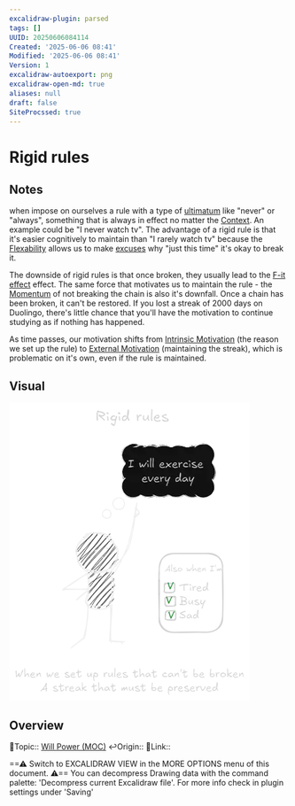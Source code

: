 ```yaml
---
excalidraw-plugin: parsed
tags: []
UUID: 20250606084114
Created: '2025-06-06 08:41'
Modified: '2025-06-06 08:41'
Version: 1
excalidraw-autoexport: png
excalidraw-open-md: true
aliases: null
draft: false
SiteProcssed: true
---
```


# Rigid rules

## Notes

when impose on ourselves a rule with a type of [ultimatum](/notes/binary-thinking.md) like "never" or "always", something that is always in effect no matter the [Context](/notes/context.md). An example could be "I never watch tv". The advantage of a rigid rule is that it's easier cognitively to maintain than "I rarely watch tv" because the [Flexability](/notes/adaptability.md) allows us to make [excuses](/notes/rationalization.md) why "just this time" it's okay to break it. 

The downside of rigid rules is that once broken, they usually lead to the [F-it effect](/notes/f-it-effect.md) effect. The same force that motivates us to maintain the rule - the [Momentum](/notes/momentum.md) of not breaking the chain is also it's downfall. Once a chain has been broken, it can't be restored. If you lost a streak of 2000 days on Duolingo, there's little chance that you'll have the motivation to continue studying as if nothing has happened. 

As time passes, our motivation shifts from [Intrinsic Motivation](/notes/intrinsic-motivation.md) (the reason we set up the rule) to [External Motivation](/notes/external-motivation.md) (maintaining the streak), which is problematic on it's own, even if the rule is maintained. 

 
## Visual

![Rigid rules.webp](/notes/rigid-rules.webp)

## Overview
🔼Topic:: [Will Power (MOC)](/mocs/will-power-moc.md)
↩️Origin::
🔗Link:: 





==⚠  Switch to EXCALIDRAW VIEW in the MORE OPTIONS menu of this document. ⚠== You can decompress Drawing data with the command palette: 'Decompress current Excalidraw file'. For more info check in plugin settings under 'Saving'

